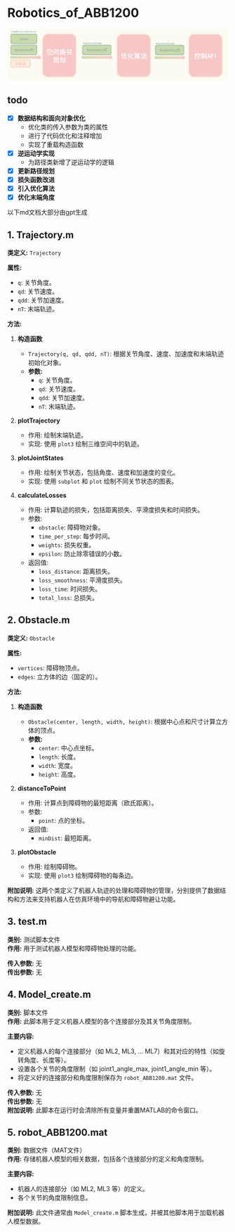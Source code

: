 # Robotics_of_ABB1200

![pic1](./pic/pic1.jpg)

## todo

- [x] **数据结构和面向对象优化**
  - 优化类的传入参数为类的属性
  - 进行了代码优化和注释增加
  - 实现了重载构造函数
- [x] **逆运动学实现**
  - 为路径类新增了逆运动学的逻辑
- [x] **更新路径规划**
- [x] **损失函数改进**
- [x] **引入优化算法**
- [x] **优化末端角度**

以下md文档大部分由gpt生成

## 1. Trajectory.m

**类定义:** `Trajectory`

**属性:**

- `q`: 关节角度。
- `qd`: 关节速度。
- `qdd`: 关节加速度。
- `nT`: 末端轨迹。

**方法:**

1. **构造函数**

   - `Trajectory(q, qd, qdd, nT)`: 根据关节角度、速度、加速度和末端轨迹初始化对象。
   - **参数:**
     - `q`: 关节角度。
     - `qd`: 关节速度。
     - `qdd`: 关节加速度。
     - `nT`: 末端轨迹。

2. **plotTrajectory**

   - 作用: 绘制末端轨迹。
   - 实现: 使用 `plot3` 绘制三维空间中的轨迹。

3. **plotJointStates**

   - 作用: 绘制关节状态，包括角度、速度和加速度的变化。
   - 实现: 使用 `subplot` 和 `plot` 绘制不同关节状态的图表。

4. **calculateLosses**

   - 作用: 计算轨迹的损失，包括距离损失、平滑度损失和时间损失。
   - 参数:
     - `obstacle`: 障碍物对象。
     - `time_per_step`: 每步时间。
     - `weights`: 损失权重。
     - `epsilon`: 防止除零错误的小数。
   - 返回值:
     - `loss_distance`: 距离损失。
     - `loss_smoothness`: 平滑度损失。
     - `loss_time`: 时间损失。
     - `total_loss`: 总损失。

## 2. Obstacle.m

**类定义:** `Obstacle`

**属性:**

- `vertices`: 障碍物顶点。
- `edges`: 立方体的边（固定的）。

**方法:**

1. **构造函数**

   - `Obstacle(center, length, width, height)`: 根据中心点和尺寸计算立方体的顶点。
   - **参数:**
     - `center`: 中心点坐标。
     - `length`: 长度。
     - `width`: 宽度。
     - `height`: 高度。

2. **distanceToPoint**

   - 作用: 计算点到障碍物的最短距离（欧氏距离）。
   - 参数:
     - `point`: 点的坐标。
   - 返回值:
     - `minDist`: 最短距离。

3. **plotObstacle**

   - 作用: 绘制障碍物。
   - 实现: 使用 `plot3` 绘制障碍物的每条边。

**附加说明:** 这两个类定义了机器人轨迹的处理和障碍物的管理，分别提供了数据结构和方法来支持机器人在仿真环境中的导航和障碍物避让功能。

## 3. test.m

**类别:** 测试脚本文件  
**作用:** 用于测试机器人模型和障碍物处理的功能。

**传入参数:** 无  
**传出参数:** 无  


## 4. Model_create.m

**类别:** 脚本文件  
**作用:** 此脚本用于定义机器人模型的各个连接部分及其关节角度限制。

**主要内容:**

- 定义机器人的每个连接部分（如 ML2, ML3, ... ML7）和其对应的特性（如旋转角度、长度等）。
- 设置各个关节的角度限制（如 joint1_angle_max, joint1_angle_min 等）。
- 将定义好的连接部分和角度限制保存为 `robot_ABB1200.mat` 文件。

**传入参数:** 无  
**传出参数:** 无  
**附加说明:** 此脚本在运行时会清除所有变量并重置MATLAB的命令窗口。

## 5. robot_ABB1200.mat

**类别:** 数据文件（MAT文件）  
**作用:** 存储机器人模型的相关数据，包括各个连接部分的定义和角度限制。

**主要内容:**

- 机器人的连接部分（如 ML2, ML3 等）的定义。
- 各个关节的角度限制信息。

**附加说明:** 此文件通常由 `Model_create.m` 脚本生成，并被其他脚本用于加载机器人模型数据。
